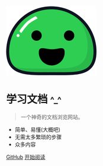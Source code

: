 <!-- _coverpage.md -->

![logo](_media/icon.svg)

# 学习文档 <small>^_^</small>

> 一个神奇的文档浏览网站。

- 简单、易懂(大概吧)
- 无需太多繁琐的步骤
- 众多内容

[GitHub](https://github.com/Heachy/TestForDocsify)
[开始阅读](#TestForDocs)

